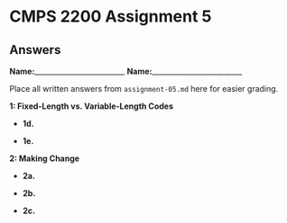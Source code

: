 # CMPS 2200 Assignment 5
## Answers

**Name:**_________________________
**Name:**_________________________

Place all written answers from `assignment-05.md` here for easier grading.


**1: Fixed-Length vs. Variable-Length Codes**

- **1d.**




- **1e.**


**2: Making Change**

- **2a.**




- **2b.**




- **2c.**



